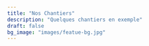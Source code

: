 ```yaml
---
title: "Nos Chantiers"
description: "Quelques chantiers en exemple"
draft: false
bg_image: "images/featue-bg.jpg"
---
```

